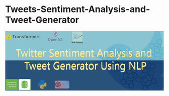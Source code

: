 # Tweets-Sentiment-Analysis-and-Tweet-Generator

![Alt text](./Final_project/banner/banner.jpeg?raw=true "Title")


